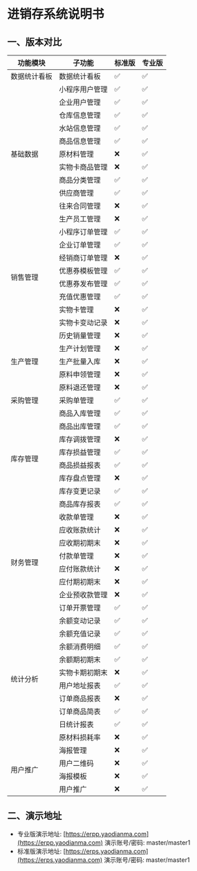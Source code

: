 # 进销存系统说明书

## 一、版本对比
<table>
    <thead>
        <tr>
            <th>功能模块</th>
            <th>子功能</th>
            <th>标准版</th>
            <th>专业版</th>
        </tr>
    </thead>
    <tbody>
        <!-- 数据统计看板 -->
        <tr class="module-row">
            <td>数据统计看板</td>
            <td>数据统计看板</td>
            <td>✅</td>
            <td>✅</td>
        </tr>
        <!-- 基础数据 -->
        <tr class="module-row">
            <td rowspan="11">基础数据</td>
            <td>小程序用户管理</td>
            <td>✅</td>
            <td>✅</td>
        </tr>
        <tr>
            <td>企业用户管理</td>
            <td>✅</td>
            <td>✅</td>
        </tr>
        <tr>
            <td>仓库信息管理</td>
            <td>✅</td>
            <td>✅</td>
        </tr>
        <tr>
            <td>水站信息管理</td>
            <td>✅</td>
            <td>✅</td>
        </tr>
        <tr>
            <td>商品信息管理</td>
            <td>✅</td>
            <td>✅</td>
        </tr>
        <tr>
            <td>原材料管理</td>
            <td>❌</td>
            <td>✅</td>
        </tr>
        <tr>
            <td>实物卡商品管理</td>
            <td>❌</td>
            <td>✅</td>
        </tr>
        <tr>
            <td>商品分类管理</td>
            <td>✅</td>
            <td>✅</td>
        </tr>
        <tr>
            <td>供应商管理</td>
            <td>✅</td>
            <td>✅</td>
        </tr>
        <tr>
            <td>往来合同管理</td>
            <td>❌</td>
            <td>✅</td>
        </tr>
        <tr>
            <td>生产员工管理</td>
            <td>❌</td>
            <td>✅</td>
        </tr>
        <!-- 销售管理 -->
        <tr class="module-row">
            <td rowspan="8">销售管理</td>
            <td>小程序订单管理</td>
            <td>✅</td>
            <td>✅</td>
        </tr>
        <tr>
            <td>企业订单管理</td>
            <td>✅</td>
            <td>✅</td>
        </tr>
        <tr>
            <td>经销商订单管理</td>
            <td>❌</td>
            <td>✅</td>
        </tr>
        <tr>
            <td>优惠券模板管理</td>
            <td>✅</td>
            <td>✅</td>
        </tr>
        <tr>
            <td>优惠券发布管理</td>
            <td>✅</td>
            <td>✅</td>
        </tr>
        <tr>
            <td>充值优惠管理</td>
            <td>✅</td>
            <td>✅</td>
        </tr>
        <tr>
            <td>实物卡管理</td>
            <td>❌</td>
            <td>✅</td>
        </tr>
        <tr>
            <td>实物卡变动记录</td>
            <td>❌</td>
            <td>✅</td>
        </tr>
        <!-- 生产管理 -->
        <tr class="module-row">
            <td rowspan="5">生产管理</td>
            <td>历史销量管理</td>
            <td>❌</td>
            <td>✅</td>
        </tr>
        <tr>
            <td>生产计划管理</td>
            <td>❌</td>
            <td>✅</td>
        </tr>
        <tr>
            <td>生产批量入库</td>
            <td>❌</td>
            <td>✅</td>
        </tr>
        <tr>
            <td>原料申领管理</td>
            <td>❌</td>
            <td>✅</td>
        </tr>
        <tr>
            <td>原料退还管理</td>
            <td>❌</td>
            <td>✅</td>
        </tr>
        <!-- 采购管理 -->
        <tr class="module-row">
            <td>采购管理</td>
            <td>采购单管理</td>
            <td>✅</td>
            <td>✅</td>
        </tr>
        <!-- 库存管理 -->
        <tr class="module-row">
            <td rowspan="8">库存管理</td>
            <td>商品入库管理</td>
            <td>✅</td>
            <td>✅</td>
        </tr>
        <tr>
            <td>商品出库管理</td>
            <td>✅</td>
            <td>✅</td>
        </tr>
        <tr>
            <td>库存调拨管理</td>
            <td>❌</td>
            <td>✅</td>
        </tr>
        <tr>
            <td>库存损益管理</td>
            <td>✅</td>
            <td>✅</td>
        </tr>
        <tr>
            <td>商品损益报表</td>
            <td>✅</td>
            <td>✅</td>
        </tr>
        <tr>
            <td>库存盘点管理</td>
            <td>❌</td>
            <td>✅</td>
        </tr>
        <tr>
            <td>库存变更记录</td>
            <td>✅</td>
            <td>✅</td>
        </tr>
        <tr>
            <td>商品库存报表</td>
            <td>✅</td>
            <td>✅</td>
        </tr>
        <!-- 财务管理 -->
        <tr class="module-row">
            <td rowspan="8">财务管理</td>
            <td>收款单管理</td>
            <td>❌</td>
            <td>✅</td>
        </tr>
        <tr>
            <td>应收账款统计</td>
            <td>❌</td>
            <td>✅</td>
        </tr>
        <tr>
            <td>应收期初期末</td>
            <td>❌</td>
            <td>✅</td>
        </tr>
        <tr>
            <td>付款单管理</td>
            <td>❌</td>
            <td>✅</td>
        </tr>
        <tr>
            <td>应付账款统计</td>
            <td>❌</td>
            <td>✅</td>
        </tr>
        <tr>
            <td>应付期初期末</td>
            <td>❌</td>
            <td>✅</td>
        </tr>
        <tr>
            <td>企业预收款管理</td>
            <td>❌</td>
            <td>✅</td>
        </tr>
        <tr>
            <td>订单开票管理</td>
            <td>✅</td>
            <td>✅</td>
        </tr>
        <!-- 统计分析 -->
        <tr class="module-row">
            <td rowspan="10">统计分析</td>
            <td>余额变动记录</td>
            <td>✅</td>
            <td>✅</td>
        </tr>
        <tr>
            <td>余额充值记录</td>
            <td>✅</td>
            <td>✅</td>
        </tr>
        <tr>
            <td>余额消费明细</td>
            <td>✅</td>
            <td>✅</td>
        </tr>
        <tr>
            <td>余额期初期末</td>
            <td>✅</td>
            <td>✅</td>
        </tr>
        <tr>
            <td>实物卡期初期末</td>
            <td>❌</td>
            <td>✅</td>
        </tr>
        <tr>
            <td>用户地址报表</td>
            <td>✅</td>
            <td>✅</td>
        </tr>
        <tr>
            <td>订单商品报表</td>
            <td>❌</td>
            <td>✅</td>
        </tr>
        <tr>
            <td>订单商品简表</td>
            <td>✅</td>
            <td>✅</td>
        </tr>
        <tr>
            <td>日统计报表</td>
            <td>✅</td>
            <td>✅</td>
        </tr>
        <tr>
            <td>原材料损耗率</td>
            <td>❌</td>
            <td>✅</td>
        </tr>
        <!-- 用户推广 -->
        <tr class="module-row">
            <td rowspan="4">用户推广</td>
            <td>海报管理</td>
            <td>❌</td>
            <td>✅</td>
        </tr>
        <tr>
            <td>用户二维码</td>
            <td>❌</td>
            <td>✅</td>
        </tr>
        <tr>
            <td>海报模板</td>
            <td>❌</td>
            <td>✅</td>
        </tr>
        <tr>
            <td>用户推广</td>
            <td>❌</td>
            <td>✅</td>
        </tr>
    </tbody>
</table>

## 二、演示地址

- 专业版演示地址: [https://erpp.yaodianma.com](https://erpp.yaodianma.com)
  演示账号/密码: master/master1
- 标准版演示地址: [https://erps.yaodianma.com](https://erps.yaodianma.com)
  演示账号/密码: master/master1


